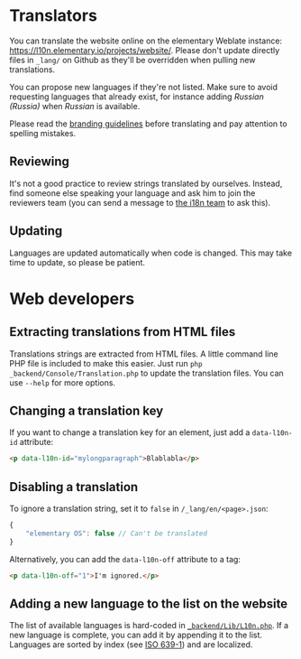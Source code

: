 # Translators

You can translate the website online on the elementary Weblate instance: https://l10n.elementary.io/projects/website/. Please don't update directly files in `_lang/` on Github as they'll be overridden when pulling new translations.

You can propose new languages if they're not listed. Make sure to avoid requesting languages that already exist, for instance adding _Russian (Russia)_ when _Russian_ is available.

Please read the [branding guidelines](http://blog.elementary.io/post/107640994166/the-importance-of-our-brand) before translating and pay attention to spelling mistakes.

## Reviewing		

It's not a good practice to review strings translated by ourselves. Instead, find someone else speaking your language and ask him to join the reviewers team (you can send a message to [the i18n team](mailto:i18n@elementary.io?subject=Review%20Team%20Request) to ask this).

## Updating

Languages are updated automatically when code is changed. This may take time to update, so please be patient.

# Web developers

## Extracting translations from HTML files

Translations strings are extracted from HTML files. A little command line PHP file is included to make this easier. Just run `php _backend/Console/Translation.php` to update the translation files. You can use `--help` for more options.

## Changing a translation key

If you want to change a translation key for an element, just add a `data-l10n-id` attribute:

```html
<p data-l10n-id="mylongparagraph">Blablabla</p>
```

## Disabling a translation

To ignore a translation string, set it to `false` in `/_lang/en/<page>.json`:

```js
{
    "elementary OS": false // Can't be translated
}
```

Alternatively, you can add the `data-l10n-off` attribute to a tag:
```html
<p data-l10n-off="1">I'm ignored.</p>
```

## Adding a new language to the list on the website

The list of available languages is hard-coded in [`_backend/Lib/L10n.php`](https://github.com/elementary/website/blob/master/_backend/Lib/L10n.php). If a new language is complete, you can add it by appending it to the list. Languages are sorted by index (see [ISO 639-1](https://en.wikipedia.org/wiki/List_of_ISO_639-1_codes)) and are localized.
